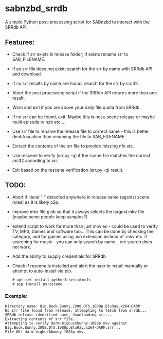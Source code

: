 # sabnzbd_srrdb
A simple Python post-processing script for SABnzbd to interact with the SRRdb API.

## Features:

- Check if srr exists in release folder; if exists rename srr to SAB_FILENAME.

- If an srr file does not exist; search for the srr by name with SRRdb API and download.

- If no srr results by name are found, search for the srr by crc32.

- Abort the post processing script if the SRRdb API returns more than one result.

- Warn and exit if you are above your daily file quota from SRRdb.

- If no srr can be found, exit. Maybe this is not a scene release or maybe multi episode tv nzb etc....

- Use srr file to rename the release file to correct name - this is better deobfuscation than renaming the file to SAB_FILENAME

- Extract the contents of the srr file to provide missing nfo etc.

- Use rescene to verify (srr.py -q) if the scene file matches the correct crc32 according to srr.

- Exit based on the rescene verification (srr.py -q) result.



## TODO:
- Abort if literal " " detected anywhere in release name (against scene rules) as it is likely p2p.

- Improve mkv file glob so that it always selects the largest mkv file (maybe some people keep samples?)

- extend script to work for more than just movies - could be used to verify TV, MP3, Games and software too... This can be done by checking the category, and for games using .iso extension instead of .mkv etc. if searching for music - you can only search by name - crc search does not work.

- Add the ability to supply credentials for SRRdb

- Check if rescene is installed and alert the user to install manually or attempt to auto-install via pip.

  ```
  # apt-get install python3-setuptools
  # pip install pyrescene
  ```

### Example:
```
Directory name: Big.Buck.Bunny.2008.DTS.1080p.BluRay.x264-DARM
No srr file found from release, attempting to fetch from srrdb...
SRRdb release identified name, downloading srr...
Extracting contents of srr file...
Attempting to verify darm-bigbuckbunny-1080p.mkv against Big.Buck.Bunny.2008.DTS.1080p.BluRay.x264-DARM.srr...
File OK: darm-bigbuckbunny-1080p.mkv.
```
